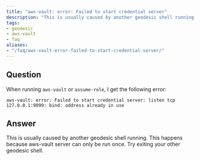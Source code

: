 ```yaml
---
title: "aws-vault: error: Failed to start credential server"
description: "This is usually caused by another geodesic shell running."
tags:
- geodesic
- aws-vault
- faq
aliases:
- "/faq/aws-vault-error-failed-to-start-credential-server/"
---
```


## Question

When running `aws-vault` or `assume-role`, I get the following error:

```
aws-vault: error: Failed to start credential server: listen tcp 127.0.0.1:9099: bind: address already in use
```

## Answer

This is usually caused by another geodesic shell running. This happens because aws-vault server can only be run once. Try exiting your other geodesic shell.
